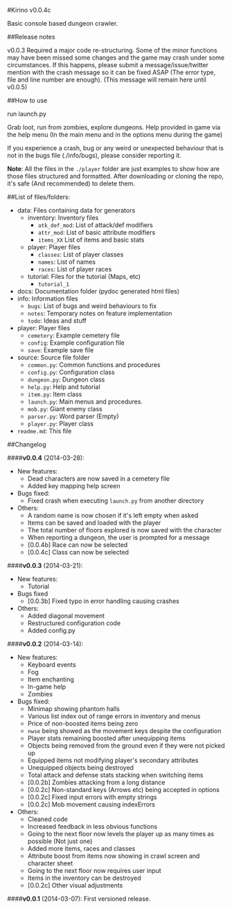 #Kirino v0.0.4c
  
Basic console based dungeon crawler. 

##Release notes

v0.0.3 Required a major code re-structuring. Some of the minor functions may have been missed some changes and the game may crash under some circumstances. If this happens, please submit a message/issue/twitter mention with the crash message so it can be fixed ASAP (The error type, file and line number are enough). 
(This message will remain here until v0.0.5)

##How to use

run launch.py

Grab loot, run from zombies, explore dungeons. Help provided in game via the help menu (In the main menu and in the options menu during the game)

If you experience a crash, bug or any weird or unexpected behaviour that is not in the bugs file (./info/bugs), please consider reporting it.

**Note**: All the files in the `./player` folder are just examples to show how are those files structured and formatted. After downloading or cloning the repo, it's safe (And recommended) to delete them.

##List of files/folders:

* data:               Files containing data for generators
  * inventory:          Inventory files
    * `atk_def_mod`:      List of attack/def modifiers
    * `attr_mod`:         List of basic attribute modifiers
    * `items_XX`          List of items and basic stats    
  * player:             Player files
    * `classes`:          List of player classes
    * `names`:            List of names
    * `races`:            List of player races
  * tutorial:           Files for the tutorial (Maps, etc)
    * `tutorial_1`
* docs:               Documentation folder (pydoc generated html files)
* info:               Information files
  * `bugs`:             List of bugs and weird behaviours to fix
  * `notes`:            Temporary notes on feature implementation
  * `todo`:             Ideas and stuff
* player:             Player files
  * `cemetery`:         Example cemetery file
  * `config`:           Example configuration file
  * `save`:             Example save file
* source:             Source file folder
  * `common.py`:        Common functions and procedures
  * `config.py`:        Configuration class
  * `dungeon.py`:       Dungeon class
  * `help.py`:          Help and tutorial
  * `item.py`:          Item class
  * `launch.py`:        Main menus and procedures.
  * `mob.py`:           Giant enemy class
  * `parser.py`:        Word parser (Empty)
  * `player.py`:        Player class
* `readme.md`:        This file

##Changelog

####**v0.0.4** (2014-03-28):
* New features:
  * Dead characters are now saved in a cemetery file
  * Added key mapping help screen
* Bugs fixed:
  * Fixed crash when executing `launch.py` from another directory
* Others:
  * A random name is now chosen if it's left empty when asked
  * Items can be saved and loaded with the player
  * The total number of floors explored is now saved with the character
  * When reporting a dungeon, the user is prompted for a message
  * [0.0.4b] Race can now be selected
  * [0.0.4c] Class can now be selected

####**v0.0.3** (2014-03-21):
* New features: 
  * Tutorial
* Bugs fixed
  * [0.0.3b] Fixed typo in error handling causing crashes
* Others:
  * Added diagonal movement
  * Restructured configuration code
  * Added config.py

####**v0.0.2** (2014-03-14):
* New features:
  * Keyboard events
  * Fog
  * Item enchanting
  * In-game help
  * Zombies
* Bugs fixed:
  * Minimap showing phantom halls
  * Various list index out of range errors in inventory and menus
  * Price of non-boosted items being zero
  * `nwse` being showed as the movement keys despite the configuration
  * Player stats remaining boosted after unequipping items
  * Objects being removed from the ground even if they were not picked up
  * Equipped items not modifying player's secondary attributes
  * Unequipped objects being destroyed
  * Total attack and defense stats stacking when switching items
  * [0.0.2b] Zombies attacking from a long distance
  * [0.0.2c] Non-standard keys (Arrows etc) being accepted in options
  * [0.0.2c] Fixed input errors with empty strings
  * [0.0.2c] Mob movement causing indexErrors
* Others:
  * Cleaned code
  * Increased feedback in less obvious functions
  * Going to the next floor now levels the player up as many times as possible (Not just one)
  * Added more items, races and classes
  * Attribute boost from items now showing in crawl screen and character sheet
  * Going to the next floor now requires user input
  * Items in the inventory can be destroyed
  * [0.0.2c] Other visual adjustments

####**v0.0.1** (2014-03-07):
  First versioned release.